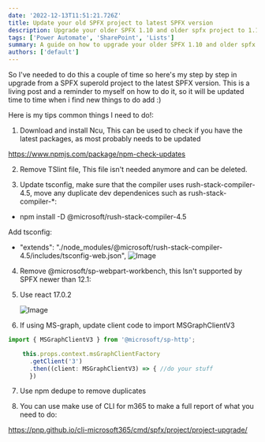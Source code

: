 ```yaml
---
date: '2022-12-13T11:51:21.726Z'
title: Update your old SPFX project to latest SPFX version
description: Upgrade your older SPFX 1.10 and older spfx project to 1.16.1
tags: ['Power Automate', 'SharePoint', 'Lists']
summary: A guide on how to upgrade your older SPFX 1.10 and older spfx project to 1.16.1 abd newer
authors: ['default']
---
```


So I've needed to do this a couple of time so here's my step by step in upgrade from a SPFX superold project to the latest SPFX version.
This is a living post and a reminder to myself on how to do it, so it will be updated time to time when i find new things to do add :)

Here is my tips common things I need to do!:

1. Download and install Ncu, This can be used to check if you have the latest packages, as most probably needs to be updated

https://www.npmjs.com/package/npm-check-updates

2. Remove TSlint file, This file isn't needed anymore and can be deleted.

3. Update tsconfig, make sure that the compiler uses rush-stack-compiler-4.5, move any duplicate dev dependenices such as rush-stack-compiler-\*:

- npm install -D @microsoft/rush-stack-compiler-4.5

Add tsconfig:

- "extends": "./node_modules/@microsoft/rush-stack-compiler-4.5/includes/tsconfig-web.json",
  ![Image](/static/images/assets/UpgradeSPFXProject/1.png)

4. Remove @microsoft/sp-webpart-workbench, this Isn't supported by SPFX newer than 12.1:

5. Use react 17.0.2

   ![Image](/static/images/assets/UpgradeSPFXProject/2.png)

6. If using MS-graph, update client code to import MSGraphClientV3

```Javascript
import { MSGraphClientV3 } from '@microsoft/sp-http';

    this.props.context.msGraphClientFactory
      .getClient('3')
      .then((client: MSGraphClientV3) => { //do your stuff
      })
```

7. Use npm dedupe to remove duplicates

8. You can use make use of CLI for m365 to make a full report of what you need to do:

https://pnp.github.io/cli-microsoft365/cmd/spfx/project/project-upgrade/
